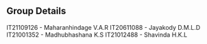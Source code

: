 ## Group Details

IT21109126 - Maharanhindage V.A.R
IT20611088 - Jayakody D.M.L.D
IT21001352 - Madhubhashana K.S
IT21012488 - Shavinda H.K.L
